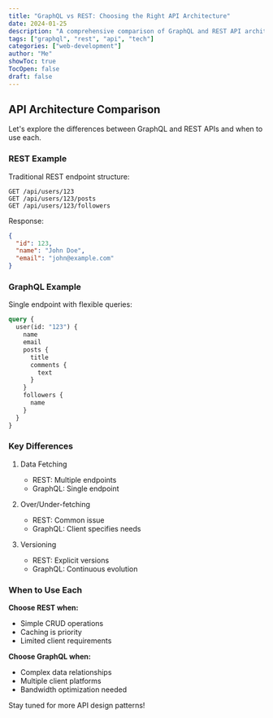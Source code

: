 ```yaml
---
title: "GraphQL vs REST: Choosing the Right API Architecture"
date: 2024-01-25
description: "A comprehensive comparison of GraphQL and REST API architectures"
tags: ["graphql", "rest", "api", "tech"]
categories: ["web-development"]
author: "Me"
showToc: true
TocOpen: false
draft: false
---
```


## API Architecture Comparison

Let's explore the differences between GraphQL and REST APIs and when to use each.

### REST Example

Traditional REST endpoint structure:

```http
GET /api/users/123
GET /api/users/123/posts
GET /api/users/123/followers
```

Response:
```json
{
  "id": 123,
  "name": "John Doe",
  "email": "john@example.com"
}
```

### GraphQL Example

Single endpoint with flexible queries:

```graphql
query {
  user(id: "123") {
    name
    email
    posts {
      title
      comments {
        text
      }
    }
    followers {
      name
    }
  }
}
```

### Key Differences

1. Data Fetching
   - REST: Multiple endpoints
   - GraphQL: Single endpoint

2. Over/Under-fetching
   - REST: Common issue
   - GraphQL: Client specifies needs

3. Versioning
   - REST: Explicit versions
   - GraphQL: Continuous evolution

### When to Use Each

**Choose REST when:**
- Simple CRUD operations
- Caching is priority
- Limited client requirements

**Choose GraphQL when:**
- Complex data relationships
- Multiple client platforms
- Bandwidth optimization needed

Stay tuned for more API design patterns! 